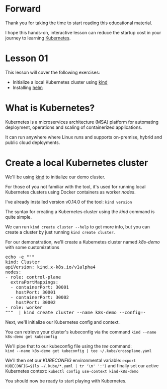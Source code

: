 # Forward

Thank you for taking the time to start reading this educational material.

I hope this hands-on, interactive lesson can reduce the startup 
cost in your journey to learning [Kubernetes](https://kubernetes.io/).

# Lesson 01

This lesson will cover the following exercises:

- Initialize a local Kubernetes cluster using [kind](https://kind.sigs.k8s.io) 
- Installing [helm](https://helm.sh/)

# What is Kubernetes?

Kubernetes is a microservices architecture (MSA) platform for automating deployment, 
operations and scaling of containerized applications. 

It can run anywhere where Linux runs and supports on-premise, hybrid and public cloud deployments.

# Create a local Kubernetes cluster

We'll be using [kind](https://kind.sigs.k8s.io) to initialize our demo cluster.

For those of you not familiar with the tool, it's used for running local Kubernetes clusters using Docker containers as worker _nodes_.

I've already installed version v0.14.0 of the tool: `kind version`

The syntax for creating a Kubernetes cluster using the _kind_ command is quite simple.

We can run `kind create cluster --help` to get more info, but you can create a cluster by just running `kind create cluster`.

For our demonstration, we'll create a Kubernetes cluster named _k8s-demo_ with some customizations

<pre class='clickable-code'>
echo -e """
kind: Cluster
apiVersion: kind.x-k8s.io/v1alpha4
nodes:
- role: control-plane
  extraPortMappings:
  - containerPort: 30001
    hostPort: 30001
  - containerPort: 30002
    hostPort: 30002
- role: worker
"""  | kind create cluster --name k8s-demo --config=-
</pre>

Next, we'll initialize our Kubernetes config and context.

You can retrieve your cluster's kubeconfig via the command `kind --name k8s-demo get kubeconfig`

We'll pipe that to our kubeconfig file using the _tee_ command:<br />
`kind --name k8s-demo get kubeconfig | tee ~/.kube/crossplane.yaml`

<!--kubectl config get-contexts-->
We'll then set our _KUBECONFIG_ environmental variable: `export KUBECONFIG=$(ls ~/.kube/*.yaml | tr '\n' ':')`
and finally set our active Kubernetes context: `kubectl config use-context kind-k8s-demo`

You should now be ready to start playing with Kubernetes.